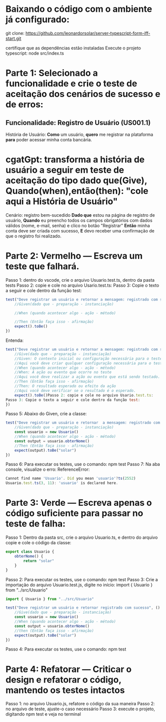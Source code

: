 # Baixando o código com o ambiente já configurado:

git clone: https://github.com/leonardorsolar/server-typescript-form-iff-start.git

certifique que as dependências estão instaladas
Execute o projeto typescript: node src/index.ts

# Parte 1: Selecionado a funcionalidade e crie o teste de aceitação dos cenários de sucesso e de erros:

## Funcionalidade: Registro de Usuário (US001.1)

História de Usuário:
**Como** um usuário,
**quero** me registrar na plataforma
**para** poder acessar minha conta bancária.

# cgatGpt: transforma a história de usuário a seguir em teste de aceitação do tipo dado que(Give), Quando(when),então(then): "cole aqui a História de Usuário"

Cenário: registro bem-sucedido
**Dado que** estou na página de registro de usuário,
**Quando** eu preencho todos os campos obrigatórios com dados válidos (nome, e-mail, senha) e clico no botão "Registrar"
**Então** minha conta deve ser criada com sucesso,
**E** devo receber uma confirmação de que o registro foi realizado.

# Parte 2: Vermelho — Escreva um teste que falhará.

Passo 1: dentro do vscode, crie o arquivo Usuario.test.ts, dentro da pasta tests
Passo 2: copie e cole no arquivo Usario.test.ts:
Passo 3: Copie o texto a seguir e cole dentro da função test:

```js
test("Deve registrar um usuário e retornar a mensagem: registrado com sucesso", () => {
    //Given(dado que - preparação - instanciação)

    //When (quando acontecer algo - ação - método)

    //Then (Então faça isso - afirmação)
    expect().toBe()
})
```

Entenda:

```js
test("Deve registrar um usuário e retornar a mensagem: registrado com sucesso", () => {
    //Give(dado que - preparação - instanciação)
    //Given: O contexto inicial ou configuração necessária para o teste
    //Aqui você deve criar qualquer configuração necessária para o teste.
    //When (quando acontecer algo - ação - método)
    //When: A ação ou evento que ocorre no teste
    //Aqui você deve realizar a ação ou evento que está sendo testado.
    //Then (Então faça isso - afirmação)
    //Then: O resultado esperado ou efeito da ação
    //Aqui você deve verificar se o resultado é o esperado.
    expect().toBe()Passo 2: copie e cole no arquivo Usario.test.ts:
Passo 3: Copie o texto a seguir e cole dentro da função test:
})
```

Passo 5: Abaixo do Given, crie a classe:

```js
test("Deve registrar um usuário e retornar  a mensagem: registrado com sucesso", () => {
    //Given(dado que - preparação - instanciação)
    const usuario = new Usuario()
    //When (quando acontecer algo - ação - método)
    const output = usuario.obterNome()
    //Then (Então faça isso - afirmação)
    expect(output).toBe("solar")
})
```

Passo 6: Para executar os testes, use o comando: npm test
Passo 7: Na aba console, visualize o erro: ReferenceError:

```js
Cannot find name 'Usuario'. Did you mean 'usuario'?ts(2552)
Usuario.test.ts(3, 11): 'usuario' is declared here.
```

# Parte 3: Verde — Escreva apenas o código suficiente para passar no teste de falha:

Passo 1: Dentro da pasta src, crie o arquivo Usuario.ts, e dentro do arquivo copie e cole o código da classe:

```js
export class Usuario {
    obterNome() {
        return "solar"
    }
}
```

Passo 2: Para executar os testes, use o comando: npm test
Passo 3: Crie a importação do arquivo Usuario.test.js, digite no início: import { Usuario } from "../src/Usuario"

```js
import { Usuario } from "../src/Usuario"

test("Deve registrar um usuário e retornar registrado com sucesso", () => {
    //Give(dado que - preparação - instanciação)
    const usuario = new Usuario()
    //When (quando acontecer algo - ação - método)
    const output = usuario.obterNome()
    //then (Então faça isso - afirmação)
    expect(output).toBe("solar")
})
```

Passo 4: Para executar os testes, use o comando: npm test

# Parte 4: Refatorar — Criticar o design e refatorar o código, mantendo os testes intactos

Passo 1: no arquivo Usuario.js, refatore o código da sua maneira
Passo 2: no arquivo de teste, ajuste-o caso necessário
Passo 3: execute o projeto, digitando npm test e veja no terminal
